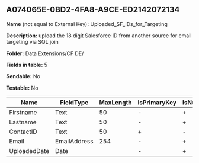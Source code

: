 ## A074065E-0BD2-4FA8-A9CE-ED2142072134

**Name** (not equal to External Key)**:** Uploaded_SF_IDs_for_Targeting

**Description:** upload the 18 digit Salesforce ID from another source for email targeting via SQL join

**Folder:** Data Extensions/CF DE/

**Fields in table:** 5

**Sendable:** No

**Testable:** No

| Name | FieldType | MaxLength | IsPrimaryKey | IsNullable | DefaultValue |
| --- | --- | --- | --- | --- | --- |
| Firstname | Text | 50 | - | + |  |
| Lastname | Text | 50 | - | + |  |
| ContactID | Text | 50 | + | - |  |
| Email | EmailAddress | 254 | - | + |  |
| UploadedDate | Date |  | - | + | GetDate() |
